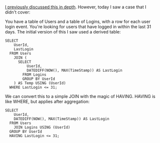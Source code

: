 <!--# set var="title" value="Converting subselects to joins, part 2" -->
<!--# set var="date" value="November 29, 2011" -->

<!--# include file="include/top.html" -->

[I previously discussed this in depth](2011-07-12-converting-subselects-to-joins.html). However, today I saw a case that I didn't cover:

You have a table of Users and a table of Logins, with a row for each user login event. You're looking for users that have logged in within the last 31 days. The initial version of this I saw used a derived table:

    SELECT
        UserId,
        LastLogin
      FROM Users
        JOIN (
          SELECT
              UserId,
              DATEDIFF(NOW(), MAX(TimeStamp)) AS LastLogin
            FROM Logins
            GROUP BY UserId
        ) AS Temp USING (UserId)
      WHERE LastLogin <= 31;

We can convert this to a simple JOIN with the magic of HAVING. HAVING is like WHERE, but applies after aggregation:

    SELECT
        UserId,
        DATEDIFF(NOW(), MAX(TimeStamp)) AS LastLogin
      FROM Users
        JOIN Logins USING (UserId)
      GROUP BY UserId
      HAVING LastLogin <= 31;

<!--# include file="include/bottom.html" -->

